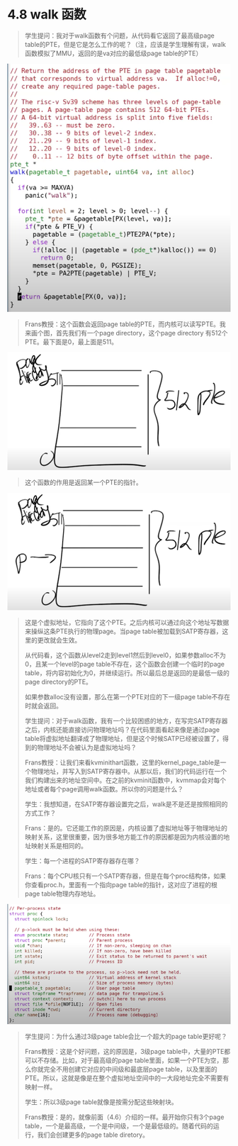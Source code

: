 # 4.8 walk 函数

> 学生提问：我对于walk函数有个问题，从代码看它返回了最高级page table的PTE，但是它是怎么工作的呢？（注，应该是学生理解有误，walk函数模拟了MMU，返回的是va对应的最低级page table的PTE）

![](<../gitbook/assets/image (213).png>)

> Frans教授：这个函数会返回page table的PTE，而内核可以读写PTE。我来画个图，首先我们有一个page directory，这个page directory 有512个PTE。最下面是0，最上面是511。

![](<../gitbook/assets/image (313).png>)

> 这个函数的作用是返回某一个PTE的指针。

![](<../gitbook/assets/image (296).png>)

> 这是个虚拟地址，它指向了这个PTE。之后内核可以通过向这个地址写数据来操纵这条PTE执行的物理page。当page table被加载到SATP寄存器，这里的更改就会生效。
>
> 从代码看，这个函数从level2走到level1然后到level0，如果参数alloc不为0，且某一个level的page table不存在，这个函数会创建一个临时的page table，将内容初始化为0，并继续运行。所以最后总是返回的是最低一级的page directory的PTE。
>
> 如果参数alloc没有设置，那么在第一个PTE对应的下一级page table不存在时就会返回。
>
> 学生提问：对于walk函数，我有一个比较困惑的地方，在写完SATP寄存器之后，内核还能直接访问物理地址吗？在代码里面看起来像是通过page table将虚拟地址翻译成了物理地址，但是这个时候SATP已经被设置了，得到的物理地址不会被认为是虚拟地址吗？
>
> Frans教授：让我们来看kvminithart函数，这里的kernel\_page\_table是一个物理地址，并写入到SATP寄存器中。从那以后，我们的代码运行在一个我们构建出来的地址空间中。在之前的kvminit函数中，kvmmap会对每个地址或者每个page调用walk函数。所以你的问题是什么？
>
> 学生：我想知道，在SATP寄存器设置完之后，walk是不是还是按照相同的方式工作？
>
> Frans：是的。它还能工作的原因是，内核设置了虚拟地址等于物理地址的映射关系，这里很重要，因为很多地方能工作的原因都是因为内核设置的地址映射关系是相同的。
>
> 学生：每一个进程的SATP寄存器存在哪？
>
> Frans：每个CPU核只有一个SATP寄存器，但是在每个proc结构体，如果你查看proc.h，里面有一个指向page table的指针，这对应了进程的根page table物理内存地址。

![](<../gitbook/assets/image (333).png>)

> 学生提问：为什么通过3级page table会比一个超大的page table更好呢？
>
> Frans教授：这是个好问题，这的原因是，3级page table中，大量的PTE都可以不存储。比如，对于最高级的page table里面，如果一个PTE为空，那么你就完全不用创建它对应的中间级和最底层page table，以及里面的PTE。所以，这就是像是在整个虚拟地址空间中的一大段地址完全不需要有映射一样。
>
> 学生：所以3级page table就像是按需分配这些映射块。
>
> Frans教授：是的，就像前面（4.6）介绍的一样。最开始你只有3个page table，一个是最高级，一个是中间级，一个是最低级的。随着代码的运行，我们会创建更多的page table diretory。
